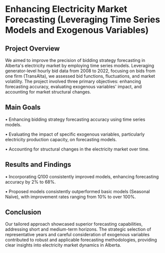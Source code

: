 # Enhancing Electricity Market Forecasting (Leveraging Time Series Models and Exogenous Variables)

## Project Overview

We aimed to improve the precision of bidding strategy forecasting in Alberta's electricity market by employing time series models. Leveraging generator-level hourly bid data from 2008 to 2022, focusing on bids from one firm (TransAlta), we assessed bid functions, fluctuations, and market volatility.
The project involved three primary objectives: enhancing forecasting accuracy, evaluating exogenous variables' impact, and accounting for market structural changes.

## Main Goals

•	Enhancing bidding strategy forecasting accuracy using time series models.

•	Evaluating the impact of specific exogenous variables, particularly electricity production capacity, on forecasting models.

•	Accounting for structural changes in the electricity market over time.

## Results and Findings

•	Incorporating Q100 consistently improved models, enhancing forecasting accuracy by 2% to 68%.

•	Proposed models consistently outperformed basic models (Seasonal Naïve), with improvement rates ranging from 10% to over 100%.

## Conclusion

Our tailored approach showcased superior forecasting capabilities, addressing short and medium-term horizons. The strategic selection of representative years and careful consideration of exogenous variables contributed to robust and applicable forecasting methodologies, providing clear insights into electricity market dynamics in Alberta.
